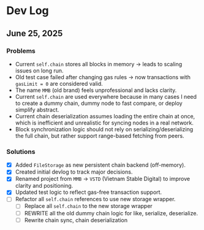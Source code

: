 # Dev Log

## June 25, 2025

### Problems
- Current `self.chain` stores all blocks in memory → leads to scaling issues on long run.
- Old test case failed after changing gas rules → now transactions with `gasLimit = 0` are considered valid.
- The name `MMB` (old brand) feels unprofessional and lacks clarity.
- Current `self.chain` are used everywhere because in many cases I need to create a dummy chain, dummy node to fast compare, or deploy simplify abstract.
- Current chain deserialization assumes loading the entire chain at once, which is inefficient and unrealistic for syncing nodes in a real network.
- Block synchronization logic should not rely on serializing/deserializing the full chain, but rather support range-based fetching from peers.

### Solutions
- [x] Added `FileStorage` as new persistent chain backend (off-memory).
- [x] Created initial devlog to track major decisions.
- [x] Renamed project from `MMB` → `VSTD` (Vietnam Stable Digital) to improve clarity and positioning.
- [x] Updated test logic to reflect gas-free transaction support.
- [ ] Refactor all `self.chain` references to use new storage wrapper.
    - [ ] Replace all `self.chain` to the new storage wrapper
    - [ ] REWRITE all the old dummy chain logic for like, serialize, deserialize. 
    - [ ] Rewrite chain sync, chain deserialization
